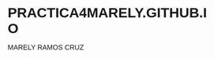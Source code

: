# PRACTICA4MARELY.GITHUB.IO
MARELY RAMOS CRUZ
<!DOCTYPE html>
<html lang="es">
<head>
    <meta charset="UTF-8">
    <meta name="viewport" content="width=device-width, initial-scale=1.0">
    <title>Portafolio de Desarrollo Profesional</title>
    <style>
        * {
            margin: 0;
            padding: 0;
            box-sizing: border-box;
            font-family: 'Arial', sans-serif;
        }

        body {
            line-height: 1.6;
            background-color: #f4f4f4;
        }

        .container {
            max-width: 1200px;
            margin: 0 auto;
            padding: 0 20px;
        }

        header {
            background: #333;
            color: #fff;
            padding: 1rem 0;
            margin-bottom: 20px;
        }

        nav {
            display: flex;
            justify-content: space-between;
            align-items: center;
        }

        nav ul {
            display: flex;
            list-style: none;
        }

        nav ul li {
            margin-left: 2rem;
        }

        nav a {
            color: #fff;
            text-decoration: none;
            font-weight: bold;
            transition: color 0.3s;
        }

        nav a:hover {
            color: #00ff88;
        }

        .hero {
            text-align: center;
            padding: 4rem 0;
            background: linear-gradient(rgba(0,0,0,0.7), rgba(0,0,0,0.7)),
                        url('https://source.unsplash.com/random/1920x1080') center/cover;
            color: #fff;
        }

        .projects {
            display: grid;
            grid-template-columns: repeat(auto-fit, minmax(300px, 1fr));
            gap: 2rem;
            padding: 2rem 0;
        }

        .project-card {
            background: #fff;
            padding: 1rem;
            border-radius: 8px;
            box-shadow: 0 2px 5px rgba(0,0,0,0.1);
        }

        footer {
            background: #333;
            color: #fff;
            text-align: center;
            padding: 1rem 0;
            margin-top: 2rem;
        }

        @media (max-width: 768px) {
            nav {
                flex-direction: column;
                text-align: center;
            }

            nav ul {
                margin-top: 1rem;
                flex-direction: column;
            }

            nav ul li {
                margin: 0.5rem 0;
            }
        }
    </style>
</head>
<body>
    <header>
        <nav class="container">
            <h1>Mi Portafolio</h1>
            <ul>
                <li><a href="#inicio">Inicio</a></li>
                <li><a href="#proyectos">Proyectos</a></li>
                <li><a href="#contacto">Contacto</a></li>
            </ul>
        </nav>
    </header>

    <section class="hero">
        <div class="container">
            <h2>Desarrollador Full Stack</h2>
            <p>Especializado en soluciones web modernas y escalables</p>
        </div>
    </section>

    <main class="container">
        <section id="proyectos" class="projects">
            <article class="project-card">
                <h3>Sistema de Gestión</h3>
                <p>Aplicación web empresarial desarrollada con React y Node.js</p>
            </article>
            
            <article class="project-card">
                <h3>E-commerce</h3>
                <p>Plataforma de ventas online con pasarela de pagos integrada</p>
            </article>
            
            <article class="project-card">
                <h3>App Móvil</h3>
                <p>Aplicación nativa para iOS y Android con React Native</p>
            </article>
        </section>

        <section id="contacto" class="contact-form">
            <h2>Contacto</h2>
            <form>
                <div>
                    <label>Nombre:</label>
                    <input type="text" required>
                </div>
                <div>
                    <label>Email:</label>
                    <input type="email" required>
                </div>
                <div>
                    <label>Mensaje:</label>
                    <textarea required></textarea>
                </div>
                <button type="submit">Enviar</button>
            </form>
        </section>
    </main>

    <footer>
        <div class="container">
            <p>&copy; 2024 Portafolio Profesional. Todos los derechos reservados.</p>
        </div>
    </footer>
</body>
</html>
